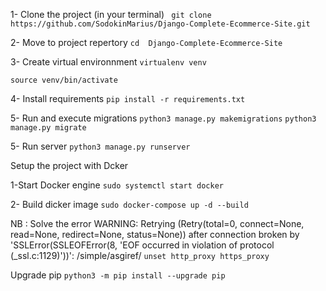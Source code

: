 1- Clone the project (in your terminal)
``` git clone https://github.com/SodokinMarius/Django-Complete-Ecommerce-Site.git```


2- Move to project repertory
```cd  Django-Complete-Ecommerce-Site```

3- Create virtual environnment 
```virtualenv venv```

```source venv/bin/activate```

4- Install requirements 
```pip install -r requirements.txt```

5- Run and execute migrations
```python3 manage.py makemigrations```
```python3 manage.py migrate```

5- Run server
```python3 manage.py runserver```


Setup the project with Dcker

1-Start Docker engine
`sudo systemctl start docker`

2- Build dicker image
``sudo docker-compose up -d --build``


NB : Solve the error  WARNING: Retrying (Retry(total=0, connect=None, read=None, redirect=None, status=None)) after connection broken by 'SSLError(SSLEOFError(8, 'EOF occurred in violation of protocol (_ssl.c:1129)'))': /simple/asgiref/
```unset http_proxy https_proxy```

Upgrade pip 
```python3 -m pip install --upgrade pip```

